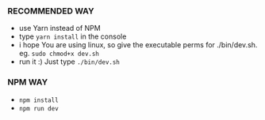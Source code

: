 ### RECOMMENDED WAY
- use Yarn instead of NPM
- type `yarn install` in the console
- i hope You are using linux, so give the executable perms for ./bin/dev.sh. eg. `sudo chmod+x dev.sh`
- run it :) Just type `./bin/dev.sh`

### NPM WAY
- `npm install`
- `npm run dev`
